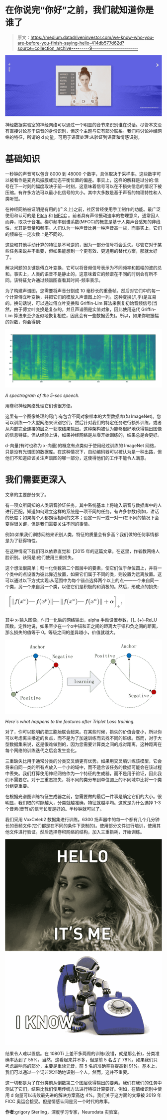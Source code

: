 # 在你说完“你好”之前，我们就知道你是谁了

> 原文：<https://medium.datadriveninvestor.com/we-know-who-you-are-before-you-finish-saying-hello-414db577d62d?source=collection_archive---------9----------------------->

![](img/a2fb91e684dcb172708ca3465f9e36f9.png)

神经数据实验室的神经网络可以通过一个明显的音节来识别谁在说话。尽管本文没有直接讨论基于语音的身份识别，但这个主题与它有部分联系。我们将讨论神经网络的特征，所谓的 d 向量，可用于语音处理:从验证到语音和情感识别。

# 基础知识

一秒钟的声音可以包含 8000 到 48000 个数字，具体取决于采样率。这些数字可以被看作是麦克风振膜或动态平衡位置的偏差。事实上，这样的解释是过分的:信号在下一时刻的幅度取决于前一时刻，这意味着信号可以在不损失信息的情况下被压缩。有许多方法可以最小化信号的大小。其中大多数是基于声音的物理特性和人类听觉。

在神经网络被证明是有用的(广义上)之前，社区曾经使用手工制作的功能。最广泛使用和认可的是 [Pitch](https://medium.com/@neurodatalab/pitch-tracking-or-how-to-estimate-the-fundamental-frequency-in-speech-on-the-examples-of-praat-fe0ca50f61fd) 和 [MFCC](https://en.wikipedia.org/wiki/Mel-frequency_cepstrum) 。前者具有声带振动速率的物理意义，通常因人而异，取决于音准。梅尔频率倒谱系数(MFCC)的概念是基于人类声音感知的非线性，尤其是音量和频率。人们认为一种声音比另一种声音高一些，而事实上，它们的频率在一定次数上是不同的。

这些和其他手动计算的特征是不可逆的，因为一部分信号将会丢失。尽管它对于某些任务来说并不重要，但如果能想到一个更有效、更通用的替代方案，那就太好了。

解决问题的关键是傅立叶变换，它可以将音频信号表示为不同频率和振幅的波的总和。事实上，人类的语音不是静止的，这意味着它的频谱在不同的时刻会有所不同。该特征允许通过频谱图查看其时间-频率表示。

为了构建声谱图，您需要将声音分割成 10 毫秒长的重叠帧。然后对它们中的每一个计算傅立叶变换，并把它们的模放入声谱图上的一列。这种变换(几乎)是互易的。换句话说，可以通过傅立叶变换和 Griffin-Lim 算法来恢复初始音频信号(当然，由于傅立叶变换是复杂的，并且声谱图是实值对象，因此使用迭代 Griffin-Lim 算法来至少近似地恢复相位，因此会有一些数据丢失)。所以，如果你取振幅的对数，你会得到:

![](img/9e59b468f9db2913e597081c8a4e65c5.png)

*A spectrogram of the 5-sec speech.*

用卷积神经网络处理它们也很方便。

这里有一个图像处理的窍门:有包含不同对象样本的大型数据库(如 ImageNet)。您可以训练一个大型网络来识别它们，然后针对我们的特定任务进行额外训练，或者从内部完全连接的层之一获取结果输出。这种架构被认为能够很好地获得输出图像的信息特征。但从经验上讲，如果神经网络是从零开始训练的，结果总是会更好。

d-向量(有时也称为 x-向量)的概念有点类似于使用经过训练的 ImageNet 网络，只是没有光谱图的数据库。在这种情况下，自动编码器可以被认为是一种出路，但他们不知道应该关注声谱图的哪一部分，这使得他们的工作不能令人满意。

# **我们需要更深入**

文章的主要部分来了。

有一项众所周知的人类语音验证任务，其中系统基本上将输入语音与数据库中的人进行匹配。知道如何建立这样的系统是一项不同的任务。有许多参数(例如，讲话的长度；如果每个人都朗读相同的文本；设定一对一或一对一)在不同的情况下会变得很关键，但是我们需要关注不同的事情。

例如:如果我们训练网络来识别人类，特征的质量会有多高？我们做的任何事情都是为了获得特性。

在这种情况下我们可以依靠直觉和【2015 年的这篇文章。在这里，作者教网络人脸识别。诀窍是:他们使用三重损失。

这个想法很简单；归一化倒数第二个图层中的要素，使它们位于单位圆上，并将一个类中的点设置为彼此靠近放置，如果它们属于不同的类，则设置为远离放置。这可以通过以下方式实现:从范围中为每个锚点选择两个以上的点——一个来自同一个类，另一个来自另一个类，以便它们是积极的和消极的。然后，形成点的损失:

![](img/0baeb6088ae810c0262833db77256651.png)

其中 x-输入图像，f-归一化后的网络输出，alpha 手动设置参数，[]_ {+}-ReLU 函数。定性地说，如果至少在一个α中锚和正之间的距离大于锚和负之间的距离，那么损失的值等于 0。等级之间的差异越小，价值就越大。

![](img/1e8ccc100a87be3bfcc789884bdcac51.png)

*Here`s what happens to the features after Triplet Loss training.*

对了，你可以聪明的把三胞胎联合起来。在某些时候，损失的价值会变小，所以你可以考虑离主播近的负点，而不是为了加速训练而去找不同的班级。然而，对于大型数据集来说，这是很难做到的，因为您需要计算类之间的成对距离，这种距离在每个网络的训练迭代之后会发生变化。

三重缺失比用于通常分类的分类交叉熵更有优势。如果用交叉熵训练该模型，它会将来自同一类的所有点放入一个小的域中，而不适合该任务的数据可能会在该过程中丢失。我们打算使用神经网络作为一个特征的生成器，而不是用于验证，因此我们不需要它。对于三重态损失，将不同的类分布到单位圆上的不同域中比将一个类分组更重要。

在根据光谱图训练特征生成器之前，您需要做的最后一件事是确定它们的大小。很明显，我们取的时隙越大，分类就越准确，特征就越平均。这就是为什么选择 1-3 个音素(音节)的信号长度是好的。半秒钟就可以了。

我们采用 VoxCeleb2 数据集进行训练。6300 扬声器中的每一个都有几个几分钟长的音频文件(它们都是在不同的条件下录制的)。使用部分文件进行培训，使用其他文件进行验证。然后选择卷积网络的结构，加入三重损耗，开始训练。

![](img/b8130e60ca6a2f1a272e697729522ee1.png)

结果令人难以置信。在 1080Ti 上差不多两周的训练(没错，就是那么长)，分类准确率达到了 55%。当然，这看起来并不多，但是前 5 名占了 78%。如果我们只考虑最响亮的部分，主要是重读元音，前 5 名的准确率将提高到 91%。基本上，我们可以通过一个词非常准确地识别一个人。然而，这并不重要。

这一切都是为了在分类前从倒数第二个图层获得输出的要素。我们在我们的任务中测试了它们，结果比我们使用传统方法进行特征计算要好。例如，在情绪识别中使用 d 向量可以击败最先进的解决方案高达 4%。我们关于这方面的文章被 2019 年 FICC 奥运会接受。但是情感认同是另一个时代的故事。

**作者**:grigory Sterling，深度学习专家，Neurodata 实验室。